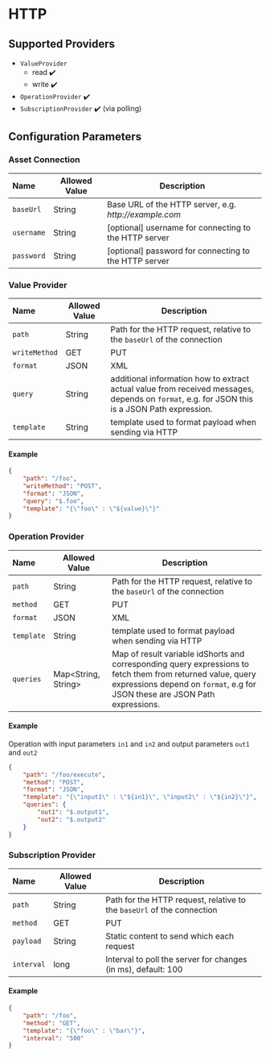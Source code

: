 # HTTP

## Supported Providers

-   `ValueProvider`
    -   read ✔️
	-   write ✔️
-   `OperationProvider` ✔️
-   `SubscriptionProvider` ✔️ (via polling)

## Configuration Parameters

### Asset Connection

| Name | Allowed Value | Description |
|:--| -- | -- |
| `baseUrl` | String | Base URL of the HTTP server, e.g. _http://example.com_ |
| `username` | String | [optional] username for connecting to the HTTP server |
| `password` | String | [optional] password for connecting to the HTTP server |

### Value Provider

| Name | Allowed Value | Description |
|:--| -- | -- |
| `path` | String | Path for the HTTP request, relative to the `baseUrl` of the connection |
| `writeMethod` | GET|PUT|POST | HTTP method to use when writing a value to HTTP |
| `format` | JSON|XML | content format of payload, default: JSON |
| `query` | String | additional information how to extract actual value from received messages, depends on `format`, e.g. for JSON this is a JSON Path expression.
| `template` | String | template used to format payload when sending via HTTP

#### Example

```json
{
	"path": "/foo",
	"writeMethod": "POST",
	"format": "JSON",
	"query": "$.foo",
	"template": "{\"foo\" : \"${value}\"}"
}
```

### Operation Provider

| Name | Allowed Value | Description |
|:--| -- | -- |
| `path` | String | Path for the HTTP request, relative to the `baseUrl` of the connection |
| `method` | GET|PUT|POST | HTTP method to use |
| `format` | JSON|XML | content format of payload, default: JSON |
| `template` | String | template used to format payload when sending via HTTP
| `queries` | Map<String, String> | Map of result variable idShorts and corresponding query expressions to fetch them from returned value, query expressions depend on `format`, e.g for JSON these are JSON Path expressions.


#### Example

Operation with input parameters `in1` and `in2` and output parameters `out1` and `out2`

```json
{
	"path": "/foo/execute",
	"method": "POST",
	"format": "JSON",
	"template": "{\"input1\" : \"${in1}\", \"input2\" : \"${in2}\"}",
	"queries": {
		"out1": "$.output1",
		"out2": "$.output2"
	}
}
```

### Subscription Provider

| Name | Allowed Value | Description |
|:--| -- | -- |
| `path` | String | Path for the HTTP request, relative to the `baseUrl` of the connection |
| `method` | GET|PUT|POST | HTTP method to use |
| `payload` | String | Static content to send which each request |
| `interval` | long | Interval to poll the server for changes (in ms), default: 100

#### Example

```json
{
	"path": "/foo",
	"method": "GET",
	"template": "{\"foo\" : \"bar\"}",
	"interval": "500"
}
```
